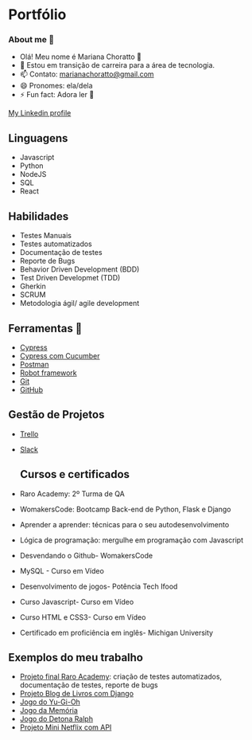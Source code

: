 # Portfólio

### About me :wave:

- Olá! Meu nome é Mariana Choratto 👋
- 🔭 Estou em transição de carreira para a área de tecnologia.
- 📫 Contato: marianachoratto@gmail.com
- 😄 Pronomes: ela/dela
- ⚡ Fun fact: Adora ler 📖

[My Linkedin profile](https://www.linkedin.com/in/mariana-choratto-35b4821a4/)

## Linguagens 
* Javascript
* Python
* NodeJS
* SQL
* React

## Habilidades
* Testes Manuais
* Testes automatizados
* Documentação de testes
* Reporte de Bugs
* Behavior Driven Development (BDD)
* Test Driven Developmet (TDD)
* Gherkin
* SCRUM
* Metodologia ágil/ agile development 

## Ferramentas :wrench:
* [Cypress](https://docs.cypress.io/guides/overview/why-cypress)
* [Cypress com Cucumber](https://github.com/badeball/cypress-cucumber-preprocessor)
* [Postman](https://www.postman.com/)
* [Robot framework](https://robotframework.org/)
* [Git](https://git-scm.com/) 
* [GitHub](https://github.com/)

## Gestão de Projetos
* [Trello](https://trello.com/pl/tour)
* [Slack](https://slack.com/intl/pt-br/)

  ## Cursos e certificados
* Raro Academy: 2º Turma de QA
* WomakersCode: Bootcamp Back-end de Python, Flask e Django 
* Aprender a aprender: técnicas para o seu autodesenvolvimento 
* Lógica de programação: mergulhe em programação com Javascript 
* Desvendando o Github- WomakersCode 
* MySQL - Curso em Vídeo 
* Desenvolvimento de jogos- Potência Tech Ifood 
* Curso Javascript- Curso em Vídeo 
* Curso HTML e CSS3- Curso em Vídeo 
* Certificado em proficiência em inglês- Michigan University

## Exemplos do meu trabalho
* [Projeto final Raro Academy](https://github.com/marianachoratto/academy-qa-trabalho-final-grupo-3): criação de testes automatizados, documentação de testes, reporte de bugs
* [Projeto Blog de Livros com Django](https://marianacarla.pythonanywhere.com/)
* [Jogo do Yu-Gi-Oh](https://marianachoratto.github.io/js-yugioh-assets/)
* [Jogo da Memória](https://marianachoratto.github.io/Jogo-da-Memoria-Bootcamp-Ifood/)
* [Jogo do Detona Ralph](https://marianachoratto.github.io/Jogo-Detona-Ralph-Bootcamp-Ifood/)
* [Projeto Mini Netflix com API](https://projeto-mini-netflix.vercel.app/)
          

